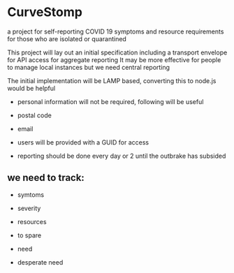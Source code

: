 # CurveStomp
a project for self-reporting COVID 19 symptoms and resource requirements for those who are isolated or quarantined 

This project will lay out an initial specification including a transport envelope for API access for aggregate reporting 
It may be more effective for people to manage local instances but we need central reporting 


The initial implementation will be LAMP based, converting this to node.js would be helpful

* personal information will not be required, following will be useful
 * postal code
 * email
 
* users will be provided with a GUID for access 
* reporting should be done every day or 2 until the outbrake has subsided

## we need to track:

 * symtoms
  * severity
  
 * resources 
  * to spare
  * need
  * desperate need
